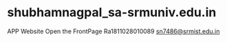 # shubhamnagpal_sa-srmuniv.edu.in
APP Website
Open the FrontPage
Ra1811028010089
sn7486@srmist.edu.in
